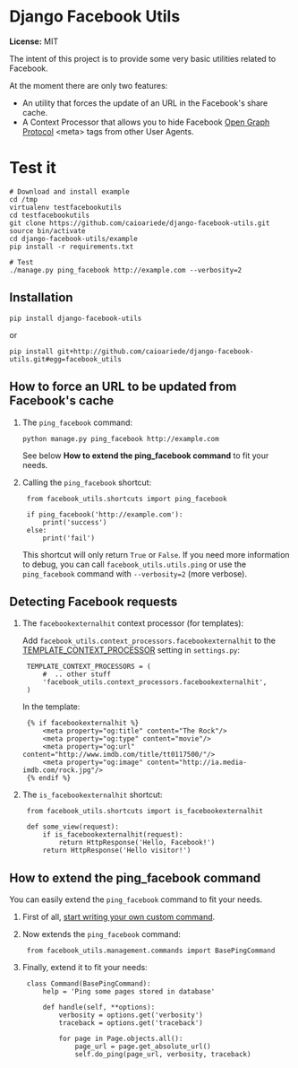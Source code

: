 Django Facebook Utils
=====================

**License:** MIT

The intent of this project is to provide some very basic utilities related to Facebook.

At the moment there are only two features:

* An utility that forces the update of an URL in the Facebook's share cache.
* A Context Processor that allows you to hide Facebook [Open Graph Protocol](http://developers.facebook.com/docs/opengraphprotocol/) &lt;meta&gt; tags from other User Agents.


Test it
=======

    # Download and install example
    cd /tmp
    virtualenv testfacebookutils
    cd testfacebookutils
    git clone https://github.com/caioariede/django-facebook-utils.git
    source bin/activate
    cd django-facebook-utils/example
    pip install -r requirements.txt

    # Test
    ./manage.py ping_facebook http://example.com --verbosity=2


Installation
------------

`pip install django-facebook-utils`

or

`pip install git+http://github.com/caioariede/django-facebook-utils.git#egg=facebook_utils`


How to force an URL to be updated from Facebook's cache
-------------------------------------------------------

1. The `ping_facebook` command:

	`python manage.py ping_facebook http://example.com`
	
	See below **How to extend the ping_facebook command** to fit your needs.

2. Calling the `ping_facebook` shortcut:

		from facebook_utils.shortcuts import ping_facebook
		
		if ping_facebook('http://example.com'):
			print('success')
		else:
			print('fail')
	
	This shortcut will only return `True` or `False`. If you need more information to debug, you can call `facebook_utils.utils.ping` or use the `ping_facebook` command with `--verbosity=2` (more verbose).

Detecting Facebook requests
---------------------------

1. The `facebookexternalhit` context processor (for templates):

	Add `facebook_utils.context_processors.facebookexternalhit` to the [TEMPLATE_CONTEXT_PROCESSOR](https://docs.djangoproject.com/en/dev/ref/settings/#std:setting-TEMPLATE_CONTEXT_PROCESSORS) setting in `settings.py`:
	
        TEMPLATE_CONTEXT_PROCESSORS = (
            #  .. other stuff
            'facebook_utils.context_processors.facebookexternalhit',
        )

	In the template:
	
		{% if facebookexternalhit %}
    		<meta property="og:title" content="The Rock"/>
    		<meta property="og:type" content="movie"/>
    		<meta property="og:url" content="http://www.imdb.com/title/tt0117500/"/>
    		<meta property="og:image" content="http://ia.media-imdb.com/rock.jpg"/>
    	{% endif %}

2. The `is_facebookexternalhit` shortcut:

		from facebook_utils.shortcuts import is_facebookexternalhit
		
		def some_view(request):
			if is_facebookexternalhit(request):
				return HttpResponse('Hello, Facebook!')
			return HttpResponse('Hello visitor!')

How to extend the ping_facebook command
---------------------------------------

You can easily extend the `ping_facebook` command to fit your needs.

1. First of all, [start writing your own custom command](https://docs.djangoproject.com/en/dev/howto/custom-management-commands/).
2. Now extends the `ping_facebook` command:

		from facebook_utils.management.commands import BasePingCommand
		
3. Finally, extend it to fit your needs:

        class Command(BasePingCommand):
            help = 'Ping some pages stored in database'

            def handle(self, **options):
                verbosity = options.get('verbosity')
                traceback = options.get('traceback')
                
                for page in Page.objects.all():
                    page_url = page.get_absolute_url()
                    self.do_ping(page_url, verbosity, traceback)
